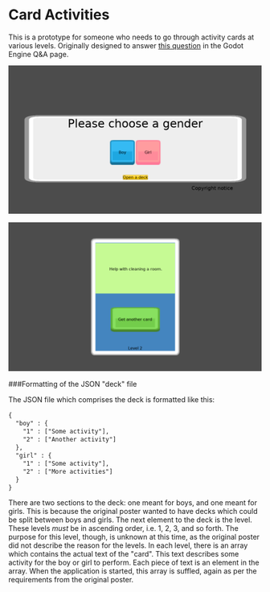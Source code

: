 Card Activities
===

This is a prototype for someone who needs to go through activity cards at various levels.  Originally designed to answer [this question](https://godotengine.org/qa/47715/is-godot-overkill-for-what-i-want-to-do) in the Godot Engine Q&A page.

![First screen](Screenshot1.png?raw=true)

![Second screen](Screenshot2.png?raw=true)

###Formatting of the JSON "deck" file

The JSON file which comprises the deck is formatted like this:

    {
      "boy" : {
        "1" : ["Some activity"],
        "2" : ["Another activity"]
      },
      "girl" : {
        "1" : ["Some activity"],
        "2" : ["More activities"]
      }
    }

There are two sections to the deck: one meant for boys, and one meant for girls. This is because the original poster wanted to have decks which could be split between boys and girls. The next element to the deck is the level. These levels _must_ be in ascending order, i.e. 1, 2, 3, and so forth. The purpose for this level, though, is unknown at this time, as the original poster did not describe the reason for the levels. In each level, there is an array which contains the actual text of the "card". This text describes some activity for the boy or girl to perform. Each piece of text is an element in the array. When the application is started, this array is suffled, again as per the requirements from the original poster.

